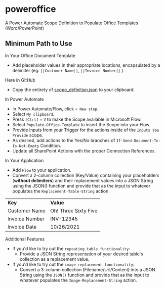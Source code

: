 # poweroffice
A Power Automate Scope Definition to Populate Office Templates (Word/PowerPoint)

## Minimum Path to Use

In Your Office Document Template
- Add placeholder values in their appropriate locations, encapsulated by a delimiter (eg: ` ||Customer Name|| `, ` ||Invoice Number|| ` )

Here in GitHub
- Copy the entirety of [scope_definition.json](https://github.com/ohthreesixtyfive/poweroffice/blob/main/scope_definition.json) to your clipboard.

In Power Automate
- In Power Automate/Flow, click ` + New step `.
- Select ` My clipboard `.
- Press ` [Ctrl] ` + ` V ` to make the Scope available in Microsoft Flow.
- Select ` Populate-Office-Template ` to insert the Scope into your Flow.
- Provide inputs from your Trigger for the actions inside of the ` Inputs You Provide ` scope.
- As desired, add actions to the Yes/No branches of ` If-Send-Document-To-Is-Not-Empty ` Condition.
- Update all SharePoint Actions with the proper Connection References.

In Your Application
- Add ` Flow ` to your application.
- Convert a 2-column collection (Key/Value) containing your placeholders (**without delimiters**) and their replacement values into a JSON String using the JSON() function and provide that as the input to whatever populates the ` Replacement-Table-String ` action.

<table>
<tr>
<td><strong>Key</strong></td>
<td><strong>Value</strong></td>
</tr>
<tr>
<td> Customer Name </td>
<td> Oh! Three Sixty Five </td>
</tr>
<tr>
<td> Invoice Number </td>
<td> INV-12345 </td>
</tr>
<tr>
<td> Invoice Date </td>
<td> 10/26/2021 </td>
</tr>
</table>
 
Additional Features

- If you'd like to try out the ` repeating table functionality `:
  - Provide a JSON String representation of your desired table's collection as a replacement value.
- If you'd like to try out the ` image replacement functionality `:
  - Convert a 3-column collection (Filename/Url/Content) into a JSON String using the `JSON()` function and provide that as the input to whatever populates the `Image-Replacement-String` action.
